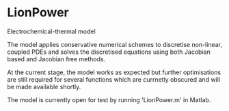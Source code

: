 # LionPower
Electrochemical-thermal model

The model applies conservative numerical schemes to discretise non-linear, coupled PDEs 
and solves the discretised equations using both Jacobian based and Jacobian free methods. 

At the current stage, the model works as expected but further optimisations are still required 
for several functions which are currnetly obscured and will be made available shortly.

The model is currently open for test by running 'LionPower.m' in Matlab.
